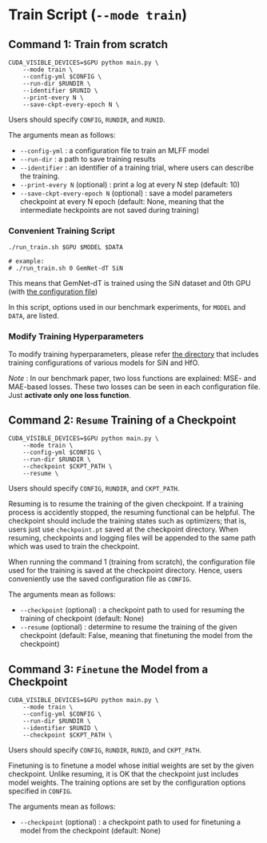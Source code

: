 # Train Script (`--mode train`)

## Command 1: Train from scratch

```
CUDA_VISIBLE_DEVICES=$GPU python main.py \
    --mode train \
    --config-yml $CONFIG \
    --run-dir $RUNDIR \
    --identifier $RUNID \
    --print-every N \
    --save-ckpt-every-epoch N \
```
Users should specify `CONFIG`, `RUNDIR`, and `RUNID`.

The arguments mean as follows:

* `--config-yml` : a configuration file to train an MLFF model
* `--run-dir` : a path to save training results
* `--identifier` : an identifier of a training trial, where users can describe the training.
* `--print-every N` (optional) : print a log at every N step (default: 10)
* `--save-ckpt-every-epoch N` (optional) : save a model parameters checkpoint at every N epoch (default: None, meaning that the intermediate heckpoints are not saved during training)


### Convenient Training Script

```
./run_train.sh $GPU $MODEL $DATA

# example:
# ./run_train.sh 0 GemNet-dT SiN
```

This means that GemNet-dT is trained using the SiN dataset and 0th GPU (with [the configuration file](../../configs/train/SiN/GemNet-dT.yml))

In this script, options used in our benchmark experiments, for `MODEL` and `DATA`, are listed.


### Modify Training Hyperparameters

To modify training hyperparameters, please refer [the directory](../../configs/) that includes training configurations of various models for SiN and HfO.

*Note* :  In our benchmark paper, two loss functions are explained: MSE- and MAE-based losses.  These two losses can be seen in each configuration file. Just **activate only one loss function**.

## Command 2: `Resume` Training of a Checkpoint
```
CUDA_VISIBLE_DEVICES=$GPU python main.py \
    --mode train \
    --config-yml $CONFIG \
    --run-dir $RUNDIR \
    --checkpoint $CKPT_PATH \
    --resume \
```
Users should specify `CONFIG`, `RUNDIR`, and `CKPT_PATH`.

Resuming is to resume the training of the given checkpoint. 
If a training process is accidently stopped, the resuming functional can be helpful.
The checkpoint should include the training states such as optimizers; that is, users just use `checkpoint.pt` saved at the checkpoint directory.
When resuming, checkpoints and logging files will be appended to the same path which was used to train the checkpoint.

When running the command 1 (training from scratch), the configuration file used for the training is saved at the checkpoint directory. 
Hence, users conveniently use the saved configuration file as `CONFIG`.

The arguments mean as follows:
* `--checkpoint` (optional) : a checkpoint path to used for resuming the training of checkpoint (default: None)
* `--resume` (optional) : determine to resume the training of the given checkpoint (default: False, meaning that finetuning the model from the checkpoint)


## Command 3: `Finetune` the Model from a Checkpoint
```
CUDA_VISIBLE_DEVICES=$GPU python main.py \
    --mode train \
    --config-yml $CONFIG \
    --run-dir $RUNDIR \
    --identifier $RUNID \
    --checkpoint $CKPT_PATH \
```
Users should specify `CONFIG`, `RUNDIR`, `RUNID`, and `CKPT_PATH`.

Finetuning is to finetune a model whose initial weights are set by the given checkpoint.
Unlike resuming, it is OK that the checkpoint just includes model weights.
The training options are set by the configuration options specified in `CONFIG`.

The arguments mean as follows: 
* `--checkpoint` (optional) : a checkpoint path to used for finetuning a model from the checkpoint (default: None)